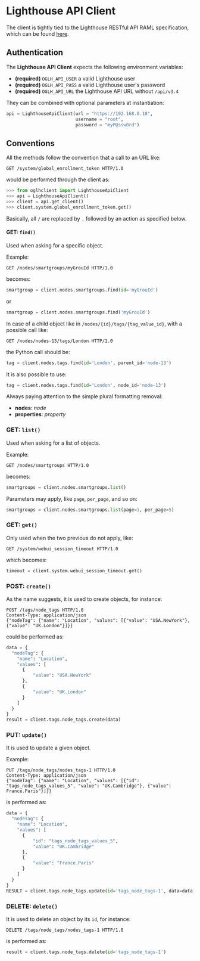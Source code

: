 # Lighthouse API Client

The client is tightly tied to the Lighthouse RESTful API RAML specification, which can be found [here](http://ftp.opengear.com/download/api/lighthouse/).

## Authentication

The **Lighthouse API Client** expects the following environment variables:

- **(required)** `OGLH_API_USER` a valid Lighthouse user
- **(required)** `OGLH_API_PASS` a valid Lighthouse user's password
- **(required)** `OGLH_API_URL` the Lighthouse API URL without `/api/v3.4`

They can be combined with optional parameters at instantiation:

```python
api = LighthouseApiClient(url = "https://192.168.0.10",
                          username = "root",
                          password = "myP@ssw0rd")
```

## Conventions

All the methods follow the convention that a call to an URL like:

```
GET /system/global_enrollment_token HTTP/1.0
```

would be performed through the client as:

```python
>>> from oglhclient import LighthouseApiClient
>>> api = LighthouseApiClient()
>>> client = api.get_client()
>>> client.system.global_enrollment_token.get()
```

Basically, all `/` are replaced by `.` followed by an action as specified below.

#### GET: `find()`
Used when asking for a specific object.

Example:

```
GET /nodes/smartgroups/myGrouId HTTP/1.0
```

becomes:

```python
smartgroup = client.nodes.smartgroups.find(id='myGrouId')
```

or

```python
smartgroup = client.nodes.smartgroups.find('myGrouId')
```

In case of a child object like in `/nodes/{id}/tags/{tag_value_id}`, with a possible call like:

```
GET /nodes/nodes-13/tags/London HTTP/1.0
```

the Python call should be:


```python
tag = client.nodes.tags.find(id='London', parent_id='node-13')
```

It is also possible to use:

```python
tag = client.nodes.tags.find(id='London', node_id='node-13')
```

Always paying attention to the simple plural formatting removal:

- **nodes**: *node*
- **properties**: *property*

### GET: `list()`
Used when asking for a list of objects.

Example:

```
GET /nodes/smartgroups HTTP/1.0
```

becomes:

```python
smartgroups = client.nodes.smartgroups.list()
```

Parameters may apply, like `page`, `per_page`, and so on:

```python
smartgroups = client.nodes.smartgroups.list(page=1, per_page=5)
```

### GET: `get()`
Only used when the two previous do not apply, like:

```
GET /system/webui_session_timeout HTTP/1.0
```

which becomes:

```python
timeout = client.system.webui_session_timeout.get()
```

### POST: `create()`
As the name suggests, it is used to create objects, for instance:

```
POST /tags/node_tags HTTP/1.0
Content-Type: application/json
{"nodeTag": {"name": "Location", "values": [{"value": "USA.NewYork"}, {"value": "UK.London"}]}}
```

could be performed as:

```python
data = {
  "nodeTag": {
    "name": "Location",
    "values": [
      {
          "value": "USA.NewYork"
      },
      {
          "value": "UK.London"
      }
    ]
  }
}
result = client.tags.node_tags.create(data)
```

### PUT: `update()`
It is used to update a given object.

Example:

```
PUT /tags/node_tags/nodes_tags-1 HTTP/1.0
Content-Type: application/json
{"nodeTag": {"name": "Location", "values": [{"id": "tags_node_tags_values_5", "value": "UK.Cambridge"}, {"value": France.Paris"}]}}
```

is performed as:

```python
data = {
  "nodeTag": {
    "name": "Location",
    "values": [
      {
          "id": "tags_node_tags_values_5",
          "value": "UK.Cambridge"
      },
      {
          "value": "France.Paris"
      }
    ]
  }
}
RESULT = client.tags.node_tags.update(id='tags_node_tags-1', data=data)
```

### DELETE: `delete()`
It is used to delete an object by its `id`, for instance:

```
DELETE /tags/node_tags/nodes_tags-1 HTTP/1.0
```

is performed as:

```python
result = client.tags.node_tags.delete(id='tags_node_tags-1')
```
